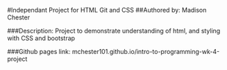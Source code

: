 #Independant Project for HTML Git and CSS
##Authored by: Madison Chester

###Description: Project to demonstrate understanding of html,  and styling with CSS and bootstrap

###Github pages link: mchester101.github.io/intro-to-programming-wk-4-project
